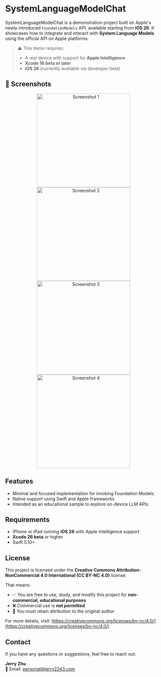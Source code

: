 # SystemLanguageModelChat

SystemLanguageModelChat is a demonstration project built on Apple's newly introduced `FoundationModels` API, available starting from **iOS 26**. It showcases how to integrate and interact with **System Language Models** using the official API on Apple platforms.

> ⚠️ This demo requires:
> - A real device with support for **Apple Intelligence**
> - **Xcode 16 beta or later**
> - **iOS 26** (currently available via developer beta)

## 📸 Screenshots

<p align="center">
  <img src="Screenshot/1.jpg" alt="Screenshot 1" width="300" />
  <img src="Screenshot/2.jpg" alt="Screenshot 2" width="300" />
  <img src="Screenshot/3.jpg" alt="Screenshot 3" width="300" />
  <img src="Screenshot/4.jpg" alt="Screenshot 4" width="300" />
</p>

## Features

- Minimal and focused implementation for invoking Foundation Models
- Native support using Swift and Apple frameworks
- Intended as an educational sample to explore on-device LLM APIs

## Requirements

- iPhone or iPad running **iOS 26** with Apple Intelligence support  
- **Xcode 26 beta** or higher  
- Swift 5.10+

## License

This project is licensed under the **Creative Commons Attribution-NonCommercial 4.0 International (CC BY-NC 4.0)** license.

That means:

- ✅ You are free to use, study, and modify this project for **non-commercial, educational purposes**
- ❌ Commercial use is **not permitted**
- 📎 You must retain attribution to the original author

For more details, visit: [https://creativecommons.org/licenses/by-nc/4.0/](https://creativecommons.org/licenses/by-nc/4.0/)

## Contact

If you have any questions or suggestions, feel free to reach out:

**Jerry Zhu**  
📧 Email: personal@jerry2243.com
